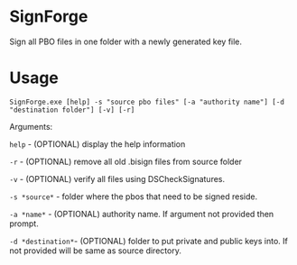 # SignForge

Sign all PBO files in one folder with a newly generated key file.

# Usage

```
SignForge.exe [help] -s "source pbo files" [-a "authority name"] [-d "destination folder"] [-v] [-r]
```

Arguments:

`help` - (OPTIONAL) display the help information

`-r` - (OPTIONAL) remove all old .bisign files from source folder

`-v` - (OPTIONAL) verify all files using DSCheckSignatures.

`-s *source*` - folder where the pbos that need to be signed reside.

`-a *name*` - (OPTIONAL) authority name. If argument not provided then prompt.

`-d *destination*`- (OPTIONAL) folder to put private and public keys into. If not provided will be same as source directory.